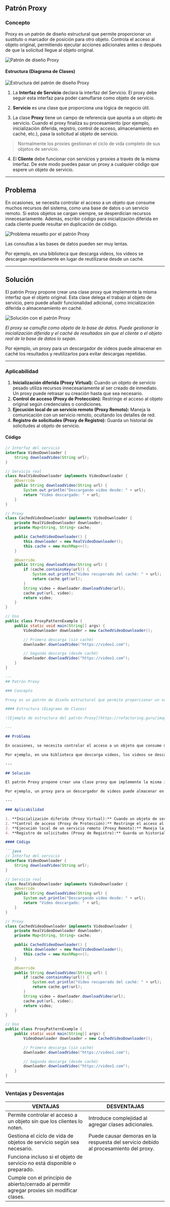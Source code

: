 
## Patrón Proxy

### Concepto

Proxy es un patrón de diseño estructural que permite proporcionar un sustituto o marcador de posición para otro objeto. Controla el acceso al objeto original, permitiendo ejecutar acciones adicionales antes o después de que la solicitud llegue al objeto original.

![Patrón de diseño Proxy](https://refactoring.guru/images/patterns/content/proxy/proxy.png)
#### Estructura (Diagrama de Clases)

![Estructura del patrón de diseño Proxy](https://refactoring.guru/images/patterns/diagrams/proxy/structure-indexed.png)

1. La **Interfaz de Servicio** declara la interfaz del Servicio. El proxy debe seguir esta interfaz para poder camuflarse como objeto de servicio.

2. **Servicio** es una clase que proporciona una lógica de negocio útil.

3. La clase **Proxy** tiene un campo de referencia que apunta a un objeto de servicio. Cuando el proxy finaliza su procesamiento (por ejemplo, inicialización diferida, registro, control de acceso, almacenamiento en caché, etc.), pasa la solicitud al objeto de servicio.

>    Normalmente los proxies gestionan el ciclo de vida completo de sus objetos de servicio.
   
4. El **Cliente** debe funcionar con servicios y proxies a través de la misma interfaz. De este modo puedes pasar un proxy a cualquier código que espere un objeto de servicio.

---

## Problema

En ocasiones, se necesita controlar el acceso a un objeto que consume muchos recursos del sistema, como una base de datos o un servicio remoto. Si estos objetos se cargan siempre, se desperdician recursos innecesariamente. Además, escribir código para inicialización diferida en cada cliente puede resultar en duplicación de código.

![Problema resuelto por el patrón Proxy](https://refactoring.guru/images/patterns/diagrams/proxy/problem-es.png)

Las consultas a las bases de datos pueden ser muy lentas.

Por ejemplo, en una biblioteca que descarga videos, los videos se descargan repetidamente en lugar de reutilizarse desde un caché.

---

## Solución

El patrón Proxy propone crear una clase proxy que implemente la misma interfaz que el objeto original. Esta clase delega el trabajo al objeto de servicio, pero puede añadir funcionalidad adicional, como inicialización diferida o almacenamiento en caché.

![Solución con el patrón Proxy](https://refactoring.guru/images/patterns/diagrams/proxy/solution-es.png)

*El proxy se camufla como objeto de la base de datos. Puede gestionar la inicialización diferida y el caché de resultados sin que el cliente o el objeto real de la base de datos lo sepan.*

Por ejemplo, un proxy para un descargador de videos puede almacenar en caché los resultados y reutilizarlos para evitar descargas repetidas.

---

### Aplicabilidad

1. **Inicialización diferida (Proxy Virtual):** Cuando un objeto de servicio pesado utiliza recursos innecesariamente al ser creado de inmediato. Un proxy puede retrasar su creación hasta que sea necesario.
2. **Control de acceso (Proxy de Protección):** Restringe el acceso al objeto original según credenciales o condiciones.
3. **Ejecución local de un servicio remoto (Proxy Remoto):** Maneja la comunicación con un servicio remoto, ocultando los detalles de red.
4. **Registro de solicitudes (Proxy de Registro):** Guarda un historial de solicitudes al objeto de servicio.

#### Código

```java
// Interfaz del servicio
interface VideoDownloader {
    String downloadVideo(String url);
}

// Servicio real
class RealVideoDownloader implements VideoDownloader {
    @Override
    public String downloadVideo(String url) {
        System.out.println("Descargando video desde: " + url);
        return "Video descargado: " + url;
    }
}

// Proxy
class CachedVideoDownloader implements VideoDownloader {
    private RealVideoDownloader downloader;
    private Map<String, String> cache;

    public CachedVideoDownloader() {
        this.downloader = new RealVideoDownloader();
        this.cache = new HashMap<>();
    }

    @Override
    public String downloadVideo(String url) {
        if (cache.containsKey(url)) {
            System.out.println("Video recuperado del caché: " + url);
            return cache.get(url);
        }
        String video = downloader.downloadVideo(url);
        cache.put(url, video);
        return video;
    }
}

// Uso
public class ProxyPatternExample {
    public static void main(String[] args) {
        VideoDownloader downloader = new CachedVideoDownloader();

        // Primera descarga (sin caché)
        downloader.downloadVideo("https://video1.com");

        // Segunda descarga (desde caché)
        downloader.downloadVideo("https://video1.com");
    }
}
```

```markdown
---
## Patrón Proxy

### Concepto

Proxy es un patrón de diseño estructural que permite proporcionar un sustituto o marcador de posición para otro objeto. Controla el acceso al objeto original, permitiendo ejecutar acciones adicionales antes o después de que la solicitud llegue al objeto original.

#### Estructura (Diagrama de Clases)

![Ejemplo de estructura del patrón Proxy](https://refactoring.guru/images/patterns/diagrams/proxy/example.png)

---

## Problema

En ocasiones, se necesita controlar el acceso a un objeto que consume muchos recursos del sistema, como una base de datos o un servicio remoto. Si estos objetos se cargan siempre, se desperdician recursos innecesariamente. Además, escribir código para inicialización diferida en cada cliente puede resultar en duplicación de código.

Por ejemplo, en una biblioteca que descarga videos, los videos se descargan repetidamente en lugar de reutilizarse desde un caché.

---

## Solución

El patrón Proxy propone crear una clase proxy que implemente la misma interfaz que el objeto original. Esta clase delega el trabajo al objeto de servicio, pero puede añadir funcionalidad adicional, como inicialización diferida o almacenamiento en caché.

Por ejemplo, un proxy para un descargador de videos puede almacenar en caché los resultados y reutilizarlos para evitar descargas repetidas.

---

### Aplicabilidad

1. **Inicialización diferida (Proxy Virtual):** Cuando un objeto de servicio pesado utiliza recursos innecesariamente al ser creado de inmediato. Un proxy puede retrasar su creación hasta que sea necesario.
2. **Control de acceso (Proxy de Protección):** Restringe el acceso al objeto original según credenciales o condiciones.
3. **Ejecución local de un servicio remoto (Proxy Remoto):** Maneja la comunicación con un servicio remoto, ocultando los detalles de red.
4. **Registro de solicitudes (Proxy de Registro):** Guarda un historial de solicitudes al objeto de servicio.

#### Código

```java
// Interfaz del servicio
interface VideoDownloader {
    String downloadVideo(String url);
}

// Servicio real
class RealVideoDownloader implements VideoDownloader {
    @Override
    public String downloadVideo(String url) {
        System.out.println("Descargando video desde: " + url);
        return "Video descargado: " + url;
    }
}

// Proxy
class CachedVideoDownloader implements VideoDownloader {
    private RealVideoDownloader downloader;
    private Map<String, String> cache;

    public CachedVideoDownloader() {
        this.downloader = new RealVideoDownloader();
        this.cache = new HashMap<>();
    }

    @Override
    public String downloadVideo(String url) {
        if (cache.containsKey(url)) {
            System.out.println("Video recuperado del caché: " + url);
            return cache.get(url);
        }
        String video = downloader.downloadVideo(url);
        cache.put(url, video);
        return video;
    }
}

// Uso
public class ProxyPatternExample {
    public static void main(String[] args) {
        VideoDownloader downloader = new CachedVideoDownloader();

        // Primera descarga (sin caché)
        downloader.downloadVideo("https://video1.com");

        // Segunda descarga (desde caché)
        downloader.downloadVideo("https://video1.com");
    }
}
```

---

### Ventajas y Desventajas

| **VENTAJAS**                                                                                 | **DESVENTAJAS**                                                                      |
| -------------------------------------------------------------------------------------------- | ------------------------------------------------------------------------------------ |
| Permite controlar el acceso a un objeto sin que los clientes lo noten.                       | Introduce complejidad al agregar clases adicionales.                                 |
| Gestiona el ciclo de vida de objetos de servicio según sea necesario.                        | Puede causar demoras en la respuesta del servicio debido al procesamiento del proxy. |
| Funciona incluso si el objeto de servicio no está disponible o preparado.                    |                                                                                      |
| Cumple con el principio de abierto/cerrado al permitir agregar proxies sin modificar clases. |                                                                                      |
